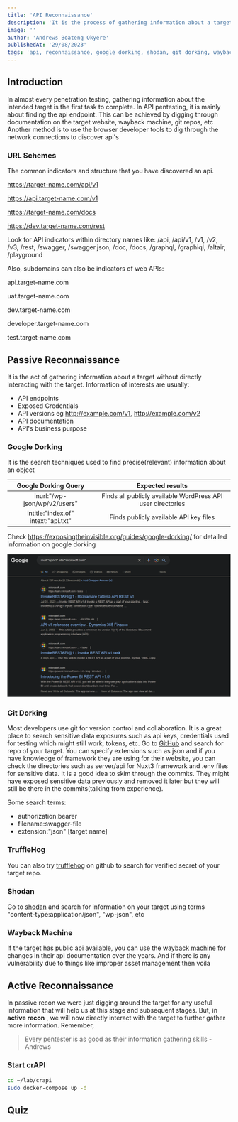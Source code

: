 ```yaml
---
title: 'API Reconnaissance'
description: 'It is the process of gathering information about a target'
image: ''
author: 'Andrews Boateng Okyere'
publishedAt: '29/08/2023'
tags: 'api, reconnaissance, google dorking, shodan, git dorking, wayback machine'
---
```

## Introduction

In almost every penetration testing, gathering information about the intended target is the first task to complete. In API pentesting, it is mainly about finding the api endpoint. This can be achieved by digging through documentation on the target website, wayback machine, git repos, etc
Another method is to use the browser developer tools to dig through the network connections to discover api's

### URL Schemes

The common indicators and structure that you have discovered an api.

<https://target-name.com/api/v1>

<https://api.target-name.com/v1>

<https://target-name.com/docs>

<https://dev.target-name.com/rest>

Look for API indicators within directory names like:
/api, /api/v1, /v1, /v2, /v3, /rest, /swagger, /swagger.json, /doc, /docs, /graphql, /graphiql, /altair, /playground

Also, subdomains can also be indicators of web APIs:

api.target-name.com

uat.target-name.com

dev.target-name.com

developer.target-name.com

test.target-name.com

## Passive Reconnaissance

It is the act of gathering information about a target without directly interacting with the target.
Information of interests are usually:

- API endpoints
- Exposed Credentials
- API versions eg <http://example.com/v1>, <http://example.com/v2>
- API documentation
- API's business purpose

### Google Dorking

It is the search techniques used to find precise(relevant) information about an object

|Google Dorking Query | Expected results |
|:-------------------: | :----------------:|
|inurl:"/wp-json/wp/v2/users" | Finds all publicly available WordPress API user directories|
|intitle:"index.of" intext:"api.txt" | Finds publicly available API key files|

Check <https://exposingtheinvisible.org/guides/google-dorking/> for detailed information on google dorking

![Example of Google Dorking](image.png)

### Git Dorking

Most developers use git for version control and collaboration. It is a great place to search sensitive data exposures such as api keys, credentials used for testing which might still work, tokens, etc.
Go to [GitHub](https://github.com) and search for repo of your target. You can specify extensions such as json and if you have knowledge of framework they are using for their website, you can check the directories such as server/api for Nuxt3 framework and .env files for sensitive data. It is a good idea to skim through the commits. They might have exposed sensitive data previously and removed it later but they will still be there in the commits(talking from experience).

Some search terms:

- authorization:bearer
- filename:swagger-file
- extension:"json" [target name]

### TruffleHog

You can also try [trufflehog](https://github.com/trufflesecurity/trufflehog) on github to search for verified secret of your target repo.

### Shodan

Go to [shodan](shodan.io) and search for information on your target using terms "content-type:application/json", "wp-json", etc

### Wayback Machine

If the target has public api available, you can use the [wayback machine](https://web.archive.org) for changes in their api documentation over the years. And if there is any vulnerability due to things like improper asset management then voila

## Active Reconnaissance

In passive recon we were just digging around the target for any useful information that will help us at this stage and subsequent stages. But, in **active recon** , we will now directly interact with the target to further gather more information.
Remember,
>Every pentester is as good as their information gathering skills - Andrews

### Start crAPI

```sh
cd ~/lab/crapi
sudo docker-compose up -d
```

## Quiz
